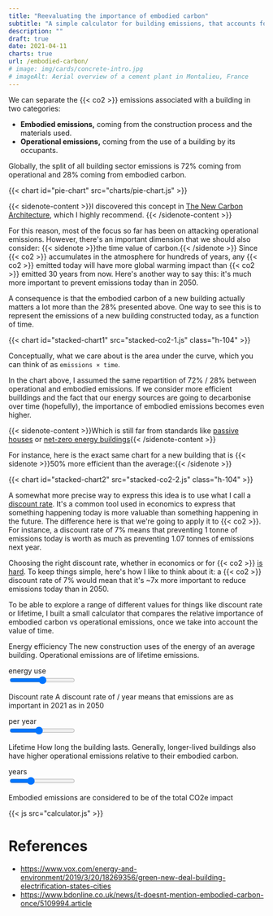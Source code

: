 ```yaml
---
title: "Reevaluating the importance of embodied carbon"
subtitle: "A simple calculator for building emissions, that accounts for the value of time "
description: ""
draft: true
date: 2021-04-11
charts: true
url: /embodied-carbon/
# image: img/cards/concrete-intro.jpg
# imageAlt: Aerial overview of a cement plant in Montalieu, France
---
```


We can separate the {{< co2 >}} emissions associated with a building in two categories:
- **Embodied emissions,** coming from the construction process and the materials used.
- **Operational emissions,** coming from the use of a building by its occupants.

Globally, the split of all building sector emissions is 72% coming from operational and 28% coming from embodied carbon.

{{< chart id="pie-chart" src="charts/pie-chart.js" >}}

{{< sidenote-content >}}I discovered this concept in [The New Carbon Architecture](https://ecobuildnetwork.org/projects/new-carbon-architecture), which I highly recommend. {{< /sidenote-content >}}

For this reason, most of the focus so far has been on attacking operational emissions. However, there's an important dimension that we should also consider: {{< sidenote >}}the time value of carbon.{{< /sidenote >}} Since {{< co2 >}} accumulates in the atmosphere for hundreds of years, any {{< co2 >}} emitted today will have more global warming impact than {{< co2 >}} emitted 30 years from now. Here's another way to say this: it's much more important to prevent emissions today than in 2050.

A consequence is that the embodied carbon of a new building actually matters a lot more than the 28% presented above. One way to see this is to represent the emissions of a new building constructed today, as a function of time.

{{< chart id="stacked-chart1" src="stacked-co2-1.js" class="h-104" >}}

Conceptually, what we care about is the area under the curve, which you can think of as `emissions × time`.

In the chart above, I assumed the same repartition of 72% / 28% between operational and embodied emissions. If we consider more efficient builldings and the fact that our energy sources are going to decarbonise over time (hopefully), the importance of embodied emissions becomes even higher.

{{< sidenote-content >}}Which is still far from standards like [passive houses](https://en.wikipedia.org/wiki/Passive_house) or [net-zero energy buildings](https://en.wikipedia.org/wiki/Zero-energy_building){{< /sidenote-content >}}

For instance, here is the exact same chart for a new building that is {{< sidenote >}}50% more efficient than the average:{{< /sidenote >}}

{{< chart id="stacked-chart2" src="stacked-co2-2.js" class="h-104" >}}

A somewhat more precise way to express this idea is to use what I call a [discount rate](https://en.wikipedia.org/wiki/Present_value). It's a common tool used in economics to express that something happening today is more valuable than something happening in the future. The difference here is that we're going to apply it to {{< co2 >}}. For instance, a discount rate of 7% means that preventing 1 tonne of emissions today is worth as much as preventing 1.07 tonnes of emissions next year.

Choosing the right discount rate, whether in economics or for {{< co2 >}} [is hard](https://grist.org/article/discount-rates-a-boring-thing-you-should-know-about-with-otters/). To keep things simple, here's how I like to think about it: a {{< co2 >}} discount rate of 7% would mean that it's ~7x more important to reduce emissions today than in 2050.

To be able to explore a range of different values for things like discount rate or lifetime, I built a small calculator that compares the relative importance of embodied carbon vs operational emissions, once we take into account the value of time.

<p>
    <span class="block">Energy efficiency</span>
    The new construction uses <span class="energy-use"></span> of the energy of an average building. <span class="efficiency-message"></span>
    Operational emissions are <span class="operational"></span> of lifetime emissions.
</p>
<div class="flex flex-row">
    <div>
        <div class="energy-use"></div>
        <div>energy use</div>
    </div>
    <input id="energy_use_input" type="range" min="0" max="100" value="50">
</div>
<p>
    <span class="block">Discount rate</span>
    A discount rate of <span class="discount"></span> / year means that emissions are <span class="co2mult"></span> as important in 2021 as in 2050
</p>
<div class="flex flex-row">
    <div>
        <div class="discount"></div>
        <div>per year</div>
    </div>
    <input id="discount_input" type="range" min="0.01" max="0.1" value="0.05" step="0.01">
</div>
<p>
    <span class="block">Lifetime</span>
    How long the building lasts. Generally, longer-lived buildings also have higher operational emissions relative to their embodied carbon.
</p>
<div class="flex flex-row">
    <div>
        <div class="lifetime"></div>
        <div>years</div>
    </div>
    <input id="lifetime_input" type="range" min="50" max="150" value="80">
</div>

Embodied emissions are considered to be <span class="embodied-e"></span> of the total CO2e impact
<!-- <div>
    <p>
        <span class="block">Carbon neutrality when?</span>
        When do we reach carbon neutrality? I also assumed 5% of residual emissions from energy use that we can't eliminate.
    </p>
    <div>
        <div>
            In <span class="carbon-neutrality"></span>
        </div>
        <input id="carbon_neutrality_input" type="range" min="2035" max="2070" value="2050" >
    </div>
</div> -->
{{< js src="calculator.js" >}}


# References
- https://www.vox.com/energy-and-environment/2019/3/20/18269356/green-new-deal-building-electrification-states-cities
- https://www.bdonline.co.uk/news/it-doesnt-mention-embodied-carbon-once/5109994.article